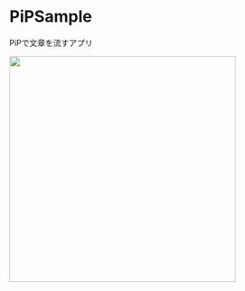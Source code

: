 # PiPSample
PiPで文章を流すアプリ

<img src="https://raw.github.com/wiki/yamakentoc/PiPSample/images/sample.gif" width="400">
